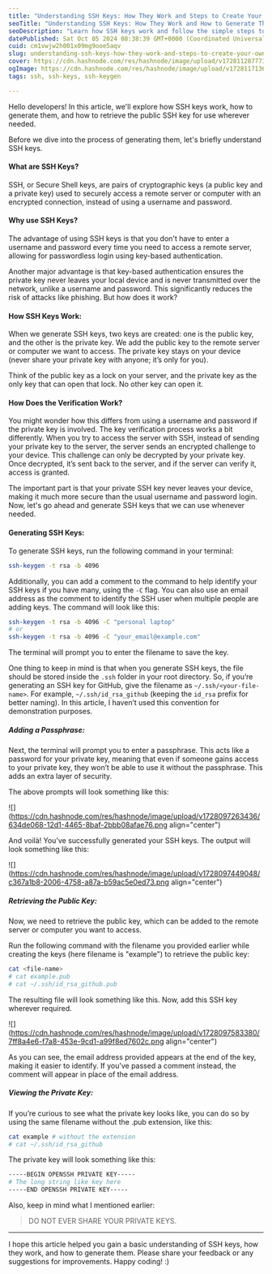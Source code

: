```yaml
---
title: "Understanding SSH Keys: How They Work and Steps to Create Your Own"
seoTitle: "Understanding SSH Keys: How They Work and How to Generate Them"
seoDescription: "Learn how SSH keys work and follow the simple steps to generate your own. Perfect for beginners looking to enhance their cybersecurity skills!"
datePublished: Sat Oct 05 2024 08:38:39 GMT+0000 (Coordinated Universal Time)
cuid: cm1vwjw2h001x09mg9ooe5aqv
slug: understanding-ssh-keys-how-they-work-and-steps-to-create-your-own
cover: https://cdn.hashnode.com/res/hashnode/image/upload/v1728112877732/4385c706-900e-46a9-a22f-7828b55d5350.png
ogImage: https://cdn.hashnode.com/res/hashnode/image/upload/v1728117136851/bee56b98-8cb6-49a9-a0f0-ea648557aa29.png
tags: ssh, ssh-keys, ssh-keygen

---
```


Hello developers! In this article, we'll explore how SSH keys work, how to generate them, and how to retrieve the public SSH key for use wherever needed.

Before we dive into the process of generating them, let's briefly understand SSH keys.

#### What are SSH Keys?

SSH, or Secure Shell keys, are pairs of cryptographic keys (a public key and a private key) used to securely access a remote server or computer with an encrypted connection, instead of using a username and password.

#### Why use SSH Keys?

The advantage of using SSH keys is that you don't have to enter a username and password every time you need to access a remote server, allowing for passwordless login using key-based authentication.

Another major advantage is that key-based authentication ensures the private key never leaves your local device and is never transmitted over the network, unlike a username and password. This significantly reduces the risk of attacks like phishing. But how does it work?

#### How SSH Keys Work:

When we generate SSH keys, two keys are created: one is the public key, and the other is the private key. We add the public key to the remote server or computer we want to access. The private key stays on your device (never share your private key with anyone; it’s only for you).

Think of the public key as a lock on your server, and the private key as the only key that can open that lock. No other key can open it.

#### How Does the Verification Work?

You might wonder how this differs from using a username and password if the private key is involved. The key verification process works a bit differently. When you try to access the server with SSH, instead of sending your private key to the server, the server sends an encrypted challenge to your device. This challenge can only be decrypted by your private key. Once decrypted, it’s sent back to the server, and if the server can verify it, access is granted.

The important part is that your private SSH key never leaves your device, making it much more secure than the usual username and password login. Now, let's go ahead and generate SSH keys that we can use whenever needed.

#### Generating SSH Keys:

To generate SSH keys, run the following command in your terminal:

```bash
ssh-keygen -t rsa -b 4096
```

Additionally, you can add a comment to the command to help identify your SSH keys if you have many, using the `-C` flag. You can also use an email address as the comment to identify the SSH user when multiple people are adding keys. The command will look like this:

```bash
ssh-keygen -t rsa -b 4096 -C "personal laptop"
# or
ssh-keygen -t rsa -b 4096 -C "your_email@example.com"
```

The terminal will prompt you to enter the filename to save the key.

One thing to keep in mind is that when you generate SSH keys, the file should be stored inside the `.ssh` folder in your root directory. So, if you’re generating an SSH key for GitHub, give the filename as `~/.ssh/<your-file-name>`. For example, `~/.ssh/id_rsa_github` (keeping the `id_rsa` prefix for better naming). In this article, I haven’t used this convention for demonstration purposes.

##### Adding a Passphrase:

Next, the terminal will prompt you to enter a passphrase. This acts like a password for your private key, meaning that even if someone gains access to your private key, they won’t be able to use it without the passphrase. This adds an extra layer of security.

The above prompts will look something like this:

![](https://cdn.hashnode.com/res/hashnode/image/upload/v1728097263436/634de068-12d1-4465-8baf-2bbb08afae76.png align="center")

And voilà! You’ve successfully generated your SSH keys. The output will look something like this:

![](https://cdn.hashnode.com/res/hashnode/image/upload/v1728097449048/c367a1b8-2006-4758-a87a-b59ac5e0ed73.png align="center")

##### Retrieving the Public Key:

Now, we need to retrieve the public key, which can be added to the remote server or computer you want to access.

Run the following command with the filename you provided earlier while creating the keys (here filename is "example") to retrieve the public key:

```bash
cat <file-name> 
# cat example.pub
# cat ~/.ssh/id_rsa_github.pub
```

The resulting file will look something like this. Now, add this SSH key wherever required.

![](https://cdn.hashnode.com/res/hashnode/image/upload/v1728097583380/7ff8a4e6-f7a8-453e-9cd1-a99f8ed7602c.png align="center")

As you can see, the email address provided appears at the end of the key, making it easier to identify. If you’ve passed a comment instead, the comment will appear in place of the email address.

##### Viewing the Private Key:

If you’re curious to see what the private key looks like, you can do so by using the same filename without the .pub extension, like this:

```bash
cat example # without the extension
# cat ~/.ssh/id_rsa_github
```

The private key will look something like this:

```bash
-----BEGIN OPENSSH PRIVATE KEY-----
# The long string like key here
-----END OPENSSH PRIVATE KEY-----
```

Also, keep in mind what I mentioned earlier:

> DO NOT EVER SHARE YOUR PRIVATE KEYS.

---

I hope this article helped you gain a basic understanding of SSH keys, how they work, and how to generate them. Please share your feedback or any suggestions for improvements. Happy coding! :)